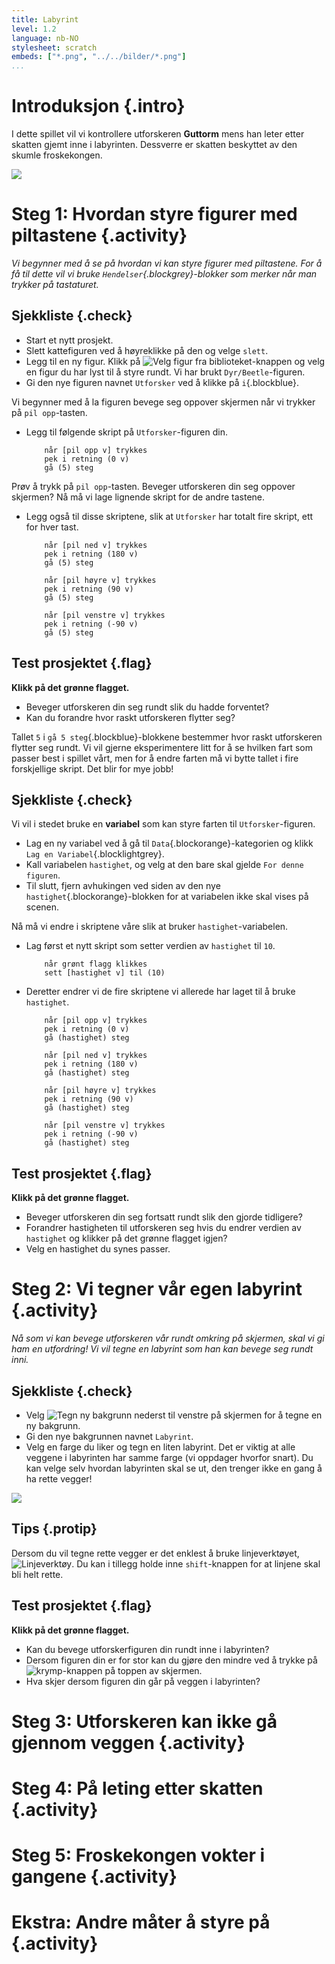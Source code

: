 ```yaml
---
title: Labyrint
level: 1.2
language: nb-NO
stylesheet: scratch
embeds: ["*.png", "../../bilder/*.png"]
...
```


# Introduksjon {.intro}

I dette spillet vil vi kontrollere utforskeren __Guttorm__ mens han
leter etter skatten gjemt inne i labyrinten. Dessverre er skatten
beskyttet av den skumle froskekongen.

![](skjermbilde.png)

# Steg 1: Hvordan styre figurer med piltastene {.activity}

*Vi begynner med å se på hvordan vi kan styre figurer med
piltastene. For å få til dette vil vi bruke
`Hendelser`{.blockgrey}-blokker som merker når man trykker på
tastaturet.*

## Sjekkliste {.check}

+ Start et nytt prosjekt.
+ Slett kattefiguren ved å høyreklikke på den og velge `slett`.
+ Legg til en ny figur. Klikk på ![Velg figur fra biblioteket](hent-fra-bibliotek.png)-knappen og velg en figur du har lyst til å styre rundt. Vi har brukt `Dyr/Beetle`-figuren.
+ Gi den nye figuren navnet `Utforsker` ved å klikke på `i`{.blockblue}.

Vi begynner med å la figuren bevege seg oppover skjermen når vi
trykker på `pil opp`-tasten.

+ Legg til følgende skript på `Utforsker`-figuren din.

    ```blocks
        når [pil opp v] trykkes
        pek i retning (0 v)
        gå (5) steg
    ```

Prøv å trykk på `pil opp`-tasten. Beveger utforskeren din seg oppover skjermen? Nå må vi lage lignende skript for de andre tastene.

+ Legg også til disse skriptene, slik at `Utforsker` har totalt fire
skript, ett for hver tast.

    ```blocks
        når [pil ned v] trykkes
        pek i retning (180 v)
        gå (5) steg

        når [pil høyre v] trykkes
        pek i retning (90 v)
        gå (5) steg

        når [pil venstre v] trykkes
        pek i retning (-90 v)
        gå (5) steg
    ```

## Test prosjektet {.flag}

__Klikk på det grønne flagget.__

+ Beveger utforskeren din seg rundt slik du hadde forventet?
+ Kan du forandre hvor raskt utforskeren flytter seg?

Tallet `5` i `gå 5 steg`{.blockblue}-blokkene bestemmer hvor raskt
utforskeren flytter seg rundt. Vi vil gjerne eksperimentere litt for å
se hvilken fart som passer best i spillet vårt, men for å endre farten
må vi bytte tallet i fire forskjellige skript. Det blir for mye jobb!

## Sjekkliste {.check}

Vi vil i stedet bruke en __variabel__ som kan styre farten til
`Utforsker`-figuren.

+ Lag en ny variabel ved å gå til `Data`{.blockorange}-kategorien og
klikk `Lag en Variabel`{.blocklightgrey}.
+ Kall variabelen `hastighet`, og velg at den bare skal gjelde `For
denne figuren`.
+ Til slutt, fjern avhukingen ved siden av den nye
`hastighet`{.blockorange}-blokken for at variabelen ikke skal vises på
scenen.

Nå må vi endre i skriptene våre slik at bruker `hastighet`-variabelen.

+ Lag først et nytt skript som setter verdien av `hastighet` til `10`.

    ```blocks
        når grønt flagg klikkes
        sett [hastighet v] til (10)
    ```

+ Deretter endrer vi de fire skriptene vi allerede har laget til å
bruke `hastighet`.

    ```blocks
        når [pil opp v] trykkes
        pek i retning (0 v)
        gå (hastighet) steg

        når [pil ned v] trykkes
        pek i retning (180 v)
        gå (hastighet) steg

        når [pil høyre v] trykkes
        pek i retning (90 v)
        gå (hastighet) steg

        når [pil venstre v] trykkes
        pek i retning (-90 v)
        gå (hastighet) steg
    ```

## Test prosjektet {.flag}

__Klikk på det grønne flagget.__

+ Beveger utforskeren din seg fortsatt rundt slik den gjorde tidligere?
+ Forandrer hastigheten til utforskeren seg hvis du endrer verdien av
`hastighet` og klikker på det grønne flagget igjen?
+ Velg en hastighet du synes passer.

# Steg 2: Vi tegner vår egen labyrint {.activity}

*Nå som vi kan bevege utforskeren vår rundt omkring på skjermen, skal
vi gi ham en utfordring! Vi vil tegne en labyrint som han kan bevege
seg rundt inni.*

## Sjekkliste {.check}

+ Velg ![Tegn ny bakgrunn](tegn-ny.png) nederst til venstre på
skjermen for å tegne en ny bakgrunn.
+ Gi den nye bakgrunnen navnet `Labyrint`.
+ Velg en farge du liker og tegn en liten labyrint. Det er viktig at
alle veggene i labyrinten har samme farge (vi oppdager hvorfor
snart). Du kan velge selv hvordan labyrinten skal se ut, den trenger
ikke en gang å ha rette vegger!

![](liten-labyrint.png)

## Tips {.protip}

Dersom du vil tegne rette vegger er det enklest å bruke
linjeverktøyet, ![Linjeverktøy](tegn-linje.png). Du kan i tillegg
holde inne `shift`-knappen for at linjene skal bli helt rette.

## Test prosjektet {.flag}

__Klikk på det grønne flagget.__

+ Kan du bevege utforskerfiguren din rundt inne i labyrinten?
+ Dersom figuren din er for stor kan du gjøre den mindre ved å trykke
på ![krymp](krymp.png)-knappen på toppen av skjermen.
+ Hva skjer dersom figuren din går på veggen i labyrinten?

# Steg 3: Utforskeren kan ikke gå gjennom veggen {.activity}


# Steg 4: På leting etter skatten {.activity}


# Steg 5: Froskekongen vokter i gangene {.activity}


# Ekstra: Andre måter å styre på {.activity}

